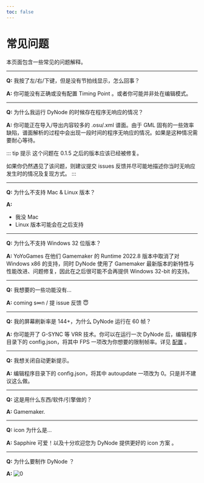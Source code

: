```yaml
---
toc: false
---
```



# 常见问题

本页面包含一些常见的问题解释。

-----------
**Q:** 我按了左/右/下键，但是没有节拍线显示，怎么回事？

**A:** 你可能没有正确或没有配置 Timing Point 。或者你可能并非处在编辑模式。

-----------
**Q:** 为什么我运行 DyNode 的时候存在程序无响应的情况？

**A:** 你可能正在导入/导出内容较多的 .osu/.xml 谱面。由于 GML 固有的一些效率缺陷，谱面解析的过程中会出现一段时间的程序无响应的情况。如果是这种情况需要耐心等待。

::: tip 提示
这个问题在 0.1.5 之后的版本应该已经被修复。

如果你仍然遇见了该问题，则建议提交 issues 反馈并尽可能地描述你当时无响应发生时的情况及复现方式。
:::

-----------
**Q:** 为什么不支持 Mac & Linux 版本？

**A:** 
* 我没 Mac 
* Linux 版本可能会在之后支持

-----------
**Q:** 为什么不支持 Windows 32 位版本？

**A:** YoYoGames 在他们 Gamemaker 的 Runtime 2022.8 版本中取消了对 Windows x86 的支持，同时 DyNode 使用了 Gamemaker 最新版本的新特性与性能改进、问题修复，因此在之后很可能不会再提供 Windows 32-bit 的支持。

-----------
**Q:** 我想要的一些功能没有...

**A:** coming s∞n / 提 issue 反馈 😇 

-----------
**Q:** 我的屏幕刷新率是 144+，为什么 DyNode 运行在 60 帧？

**A:** 你可能开了 G-SYNC 等 VRR 技术。你可以在运行一次 DyNode 后，编辑程序目录下的 config.json，将其中 FPS 一项改为你想要的限制帧率。详见 [配置](/guide/configuration.html#fps) 。

-----------
**Q:** 我想关闭自动更新提示。

**A:** 编辑程序目录下的 config.json，将其中 autoupdate 一项改为 0。只是并不建议这么做。

-----------
**Q:** 这是用什么东西/软件/引擎做的？

**A:** Gamemaker.

-----------
**Q:** icon 为什么是...

**A:** Sapphire 可爱！以及十分欢迎您为 DyNode 提供更好的 icon 方案 。

-----------
**Q:** 为什么要制作 DyNode ？

**A:**
![0](https://user-images.githubusercontent.com/31349569/184602740-20c4f7f8-9d25-486f-94d8-422cbc625890.png)
 